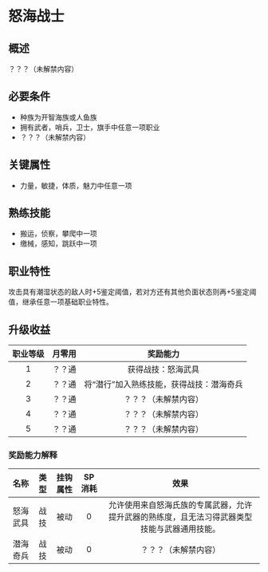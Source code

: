 # 怒海战士

## 概述

？？？（未解禁内容）

## 必要条件

* 种族为开智海族或人鱼族
* 拥有武者，哨兵，卫士，旗手中任意一项职业
* ？？？（未解禁内容）

## 关键属性

* 力量，敏捷，体质，魅力中任意一项

## 熟练技能
 
* 搬运，侦察，攀爬中一项
* 缴械，感知，跳跃中一项

## 职业特性

攻击具有潮湿状态的敌人时+5鉴定阈值，若对方还有其他负面状态则再+5鉴定阈值，继承任意一项基础职业特性。

## 升级收益

职业等级|月零用|奖励能力
:--:|:--:|:--:
1|？？通|获得战技：怒海武具
2|？？通|将“潜行”加入熟练技能，获得战技：潜海奇兵
3|？？通|？？？（未解禁内容）
4|？？通|？？？（未解禁内容）
5|？？通|？？？（未解禁内容）

### 奖励能力解释

名称|类型|挂钩属性|SP消耗|效果
:--:|:--:|:--:|:--:|:--:
怒海武具|战技|被动|0|允许使用来自怒海氏族的专属武器，允许提升武器的熟练度，且无法习得武器类型技能与武器通用技能。
潜海奇兵|战技|被动|0|？？？（未解禁内容）
